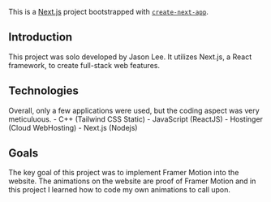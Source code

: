 This is a [Next.js](https://nextjs.org/) project bootstrapped with [`create-next-app`](https://github.com/vercel/next.js/tree/canary/packages/create-next-app).

## Introduction

This project was solo developed by Jason Lee. It utilizes Next.js, a React framework, to create full-stack web features.

## Technologies

Overall, only a few applications were used, but the coding aspect was very meticuluous. 
    - C++ (Tailwind CSS Static)
    - JavaScript (ReactJS)
    - Hostinger (Cloud WebHosting)
    - Next.js (Nodejs)

## Goals

The key goal of this project was to implement Framer Motion into the website. The animations on the website are proof of Framer Motion and in this project I learned
how to code my own animations to call upon. 
